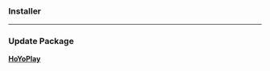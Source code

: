 ### Installer

---

### Update Package
**[HoYoPlay](https://hyp-webstatic.hoyoverse.com/hyp-client/VYTpXlbWo8_1.8.0.264_1_1_cps_hyp_global_VYTpXlbWo8_22hoyoverse_202506181445_aRKFvJel.zip)**
